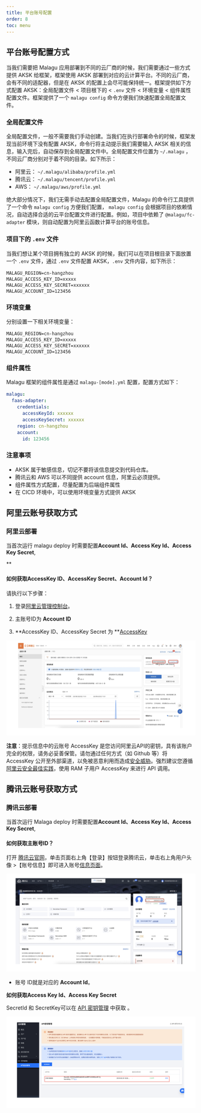 ```yaml
---
title: 平台账号配置
order: 8
toc: menu
---
```


## 平台账号配置方式

当我们需要把 Malagu 应用部署到不同的云厂商的时候，我们需要通过一些方式提供 AKSK 给框架，框架使用 AKSK 部署到对应的云计算平台。不同的云厂商，会有不同的适配器，但是在 AKSK 的配置上会尽可能保持统一。框架提供如下方式配置 AKSK：全局配置文件 < 项目根下的 < `.env` 文件 < 环境变量 < 组件属性配置文件。框架提供了一个 `malagu config` 命令方便我们快速配置全局配置文件。


### 全局配置文件


全局配置文件，一般不需要我们手动创建。当我们在执行部署命令的时候，框架发现当前环境下没有配置 AKSK，命令行将主动提示我们需要输入 AKSK 相关的信息，输入完后，自动保存到全局配置文件中。全局配置文件位置为 `~/.malagu` ，不同云厂商分别对于着不同的目录。如下所示：

- 阿里云： `~/.malagu/alibaba/profile.yml` 
- 腾讯云： `~/.malagu/tencent/profile.yml`
- AWS： `~/.malagu/aws/profile.yml`



绝大部分情况下，我们无需手动去配置全局配置文件，Malagu 的命令行工具提供了一个命令 `malagu config` 方便我们配置， `malagu config` 会根据项目的依赖情况，自动选择合适的云平台配置文件进行配置。例如，项目中依赖了 `@malagu/fc-adapter` 模块，则自动配置为阿里云函数计算平台的账号信息。
### 项目下的 `.env` 文件


当我们想让某个项目拥有独立的 AKSK 的时候，我们可以在项目根目录下面放置一个 `.env` 文件，通过 `.env` 文件配置 AKSK，`.env` 文件内容，如下所示：
```
MALAGU_REGION=cn-hangzhou
MALAGU_ACCESS_KEY_ID=xxxxx
MALAGU_ACCESS_KEY_SECRET=xxxxxx
MALAGU_ACCOUNT_ID=123456
```


### 环境变量


分别设置一下相关环境变量：
```
MALAGU_REGION=cn-hangzhou
MALAGU_ACCESS_KEY_ID=xxxxx
MALAGU_ACCESS_KEY_SECRET=xxxxxx
MALAGU_ACCOUNT_ID=123456
```


### 组件属性


Malagu 框架的组件属性是通过 `malagu-[mode].yml` 配置，配置方式如下：
```yaml
malagu:
  faas-adapter:
    credentials:
      accessKeyId: xxxxxx
      accessKeySecret: xxxxxx
    region: cn-hangzhou
    account:
      id: 123456
```


### 注意事项


- AKSK 属于敏感信息，切记不要将该信息提交到代码仓库。
- 腾讯云和 AWS 可以不同提供 account 信息，阿里云必须提供。
- 组件属性方式配置，尽量配置为后端组件属性
- 在 CICD 环境中，可以使用环境变量方式提供 AKSK


## 阿里云账号获取方式

### 阿里云部署


当首次运行 malagu deploy 时需要配置**Account Id、Access Key Id、Access Key Secret**,

**
#### 如何获取AccessKey ID、AccessKey Secret、**Account Id？**


请执行以下步骤：


1. 登录[阿里云管理控制台](https://fc.console.aliyun.com/fc/overview/cn-hangzhou)。

1. 主账号ID为 **Account ID**
1. **AccessKey ID、AccessKey Secret 为 **[AccessKey](https://usercenter.console.aliyun.com/?#/manage/ak)


![image.png](../../public/images/aliyun.png)

**注意**：提示信息中的云账号 AccessKey 是您访问阿里云API的密钥，具有该账户完全的权限，请务必妥善保管。请勿通过任何方式（如 Github 等）将 AccessKey 公开至外部渠道，以免被恶意利用而造成[安全威胁](https://help.aliyun.com/knowledge_detail/54059.html?spm=5176.2020520142.0.0.6a2b2b56U3EGpu)。强烈建议您遵循[阿里云安全最佳实践](https://help.aliyun.com/document_detail/28642.html)，使用 RAM 子用户 AccessKey 来进行 API 调用。


## 腾讯云账号获取方式

### 腾讯云部署
当首次运行 Malaga deploy 时需要配置**Account Id、Access Key Id、Access Key Secret**,


#### 如何获取主账号ID？


打开 [腾讯云官网](https://cloud.tencent.com/)，单击页面右上角【登录】按钮登录腾讯云，单击右上角用户头像 >【账号信息】即可进入账号[信息页面](https://console.cloud.tencent.com/)。


![image.png](../../public/images/txyun1.png)


- 账号 ID就是对应的 **Account Id**。



**如何获取Access Key Id、Access Key Secret**

  SecretId 和 SecretKey可以在 [API 密钥管理](https://console.cloud.tencent.com/cam/capi) 中获取 。


![image.png](../../public/images/txyun2.png)